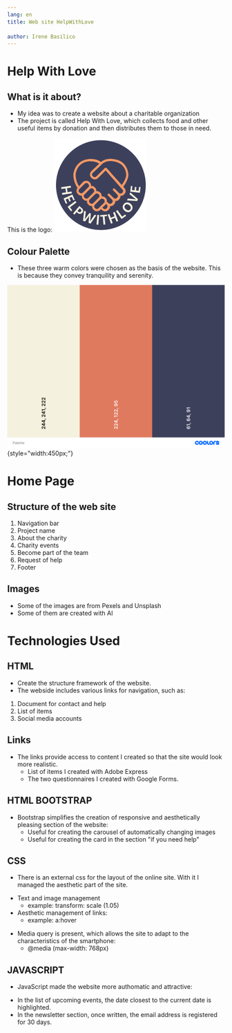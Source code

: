 ```yaml
---
lang: en
title: Web site HelpWithLove
       
author: Irene Basilico       
---
```


# Help With Love

## What is it about?

- My idea was to create a website about a charitable organization
- The project is called Help With Love, which collects food and other useful items by donation and then distributes them to those in need. 

This is the logo: 
![Logo](imgs/logo2.png)
 
## Colour Palette

- These three warm colors were chosen as the basis of the website. This is because they convey tranquility and serenity. 

![](imgs\palette.png){style="width:450px;"}


# Home Page

## Structure of the web site
1. Navigation bar 
2. Project name
3. About the charity
4. Charity events
5. Become part of the team
6. Request of help
7. Footer

## Images
- Some of the images are from Pexels and Unsplash
- Some of them are created with AI

# Technologies Used

## HTML 

- Create the structure framework of the website. 
- The webside includes various links for navigation, such as: 
1. Document for contact and help
2. List of items
3. Social media accounts

## Links

- The links provide access to content I created so that the site would look more realistic. 
   - List of items I created with Adobe Express
   - The two questionnaires I created with Google Forms. 

## HTML BOOTSTRAP

+ Bootstrap simplifies the creation of responsive and aesthetically pleasing section of the website: 
  - Useful for creating the carousel of automatically changing images
  - Useful for creating the card in the section "if you need help"


## CSS
- There is an external css for the layout of the online site. With it I managed the aesthetic part of the site. 
+ Text and image management
    - example: transform: scale (1.05)
+ Aesthetic management of links: 
    - example: a:hover
- Media query is present, which allows the site to adapt to the characteristics of the smartphone: 
    - @media (max-width: 768px) 

## JAVASCRIPT

+ JavaScript made the website more authomatic and attractive:
- In the list of upcoming events, the date closest to the current date is highlighted. 
- In the newsletter section, once written, the email address is registered for 30 days. 

